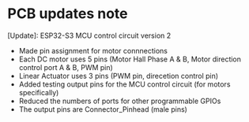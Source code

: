 # PCB updates note

[Update]: ESP32-S3 MCU control circuit version 2
- Made pin assignment for motor connnections 
- Each DC motor uses 5 pins (Motor Hall Phase A & B, Motor direction control port A & B, PWM pin)
- Linear Actuator uses 3 pins (PWM pin, direcetion control pin)
- Added testing output pins for the MCU control circuit (for motors specifically)
- Reduced the numbers of ports for other programmable GPIOs
- The output pins are Connector_Pinhead (male pins)

